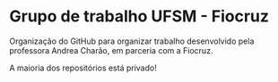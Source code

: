 # Grupo de trabalho UFSM - Fiocruz

Organização do GitHub para organizar trabalho desenvolvido pela professora Andrea Charão, em parceria com a Fiocruz.

A maioria dos repositórios está privado!
